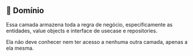 ## :key: Domínio

Essa camada armazena toda a regra de negócio, especificamente as entidades, value objects e interface de usecase e repositories.

Ela não deve conhecer nem ter acesso a nenhuma outra camada, apenas a ela mesma.